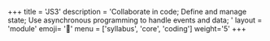 +++
title = 'JS3'
description = 'Collaborate in code; Define and manage state; Use asynchronous programming to handle events and data; '
layout = 'module'
emoji= '🐥'
menu = ['syllabus', 'core', 'coding']
weight='5'
+++
